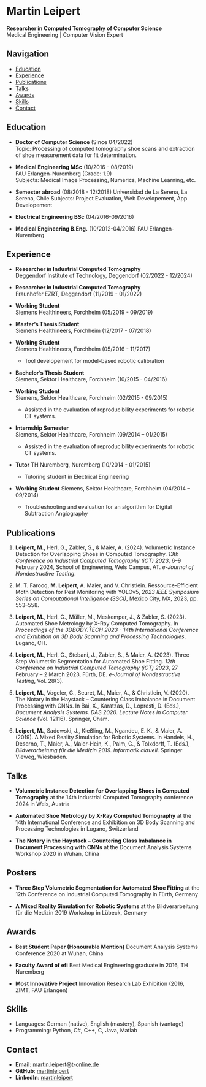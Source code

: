 # Martin Leipert

**Researcher in Computed Tomography of Computer Science**  
Medical Engineering | Computer Vision Expert

## Navigation
- [Education](#education)
- [Experience](#experience)
- [Publications](#publications)
- [Talks](#talks)
- [Awards](#awards)
- [Skills](#skills)
- [Contact](#contact)

## Education
- **Doctor of Computer Science** (Since 04/2022)  
  Topic: Processing of computed tomography shoe scans and extraction of shoe measurement data for fit determination.

- **Medical Engineering MSc** (10/2016 - 08/2019)  
  FAU Erlangen-Nuremberg (Grade: 1.9)  
  Subjects: Medical Image Processing, Numerics, Machine Learning, etc.

- **Semester abroad** (08/2018 - 12/2018)
  Universidad de La Serena, La Serena, Chile 
  Subjects: Project Evaluation, Web Developement, App Developement

- **Electrical Engineering BSc** (04/2016-09/2016)

- **Medical Engineering B.Eng.** (10/2012-04/2016)
  FAU Erlangen-Nuremberg 

## Experience
- **Researcher in Industrial Computed Tomography**  
  Deggendorf Institute of Technology, Deggendorf (02/2022 - 12/2024)

- **Researcher in Industrial Computed Tomography**  
  Fraunhofer EZRT, Deggendorf (11/2019 - 01/2022)

- **Working Student**  
  Siemens Healthineers, Forchheim (05/2019 - 09/2019)

- **Master’s Thesis Student**  
  Siemens Healthineers, Forchheim (12/2017 - 07/2018)

- **Working Student**  
  Siemens Healthineers, Forchheim (05/2016 - 11/2017)
  - Tool developement for model-based robotic calibration 

- **Bachelor’s Thesis Student**  
  Siemens, Sektor Healthcare, Forchheim (10/2015 - 04/2016) 

- **Working Student**  
  Siemens, Sektor Healthcare, Forchheim (02/2015 - 09/2015)  
  - Assisted in the evaluation of reproducibility experiments for robotic CT systems.

- **Internship Semester**  
  Siemens, Sektor Healthcare, Forchheim (09/2014 – 01/2015)
  - Assisted in the evaluation of reproducibility experiments for robotic CT systems.

- **Tutor**
  TH Nuremberg, Nuremberg (10/2014 - 01/2015)
  - Tutoring student in Electrical Engineering

- **Working Student**
  Siemens, Sektor Healthcare, Forchheim (04/2014 – 09/2014)
  - Troubleshooting and evaluation for an algorithm for Digital Subtraction Angiography


## Publications
1. **Leipert, M.**, Herl, G., Zabler, S., & Maier, A. (2024). Volumetric Instance Detection for Overlapping Shoes in Computed Tomography. *13th Conference on Industrial Computed Tomography (iCT) 2023*, 6–9 February 2024, School of Engineering, Wels Campus, AT. *e-Journal of Nondestructive Testing*.

2. M. T. Farooq, **M. Leipert**, A. Maier, and V. Christlein. Ressource-Efficient Moth Detection for Pest Monitoring with YOLOv5, *2023 IEEE Symposium Series on Computational Intelligence (SSCI)*, Mexico City, MX, 2023, pp. 553–558.

3. **Leipert, M.**, Herl, G., Müller, M., Meskemper, J., & Zabler, S. (2023). Automated Shoe Metrology by X-Ray Computed Tomography. In *Proceedings of the 3DBODY.TECH 2023 - 14th International Conference and Exhibition on 3D Body Scanning and Processing Technologies*. Lugano, CH.

4. **Leipert, M.**, Herl, G., Stebani, J., Zabler, S., & Maier, A. (2023). Three Step Volumetric Segmentation for Automated Shoe Fitting. *12th Conference on Industrial Computed Tomography (iCT) 2023*, 27 February – 2 March 2023, Fürth, DE. *e-Journal of Nondestructive Testing*, Vol. 28(3).

5. **Leipert, M.**, Vogeler, G., Seuret, M., Maier, A., & Christlein, V. (2020). The Notary in the Haystack – Countering Class Imbalance in Document Processing with CNNs. In Bai, X., Karatzas, D., Lopresti, D. (Eds.), *Document Analysis Systems. DAS 2020. Lecture Notes in Computer Science* (Vol. 12116). Springer, Cham.

6. **Leipert, M.**, Sadowski, J., Kießling, M., Ngandeu, E. K., & Maier, A. (2019). A Mixed Reality Simulation for Robotic Systems. In Handels, H., Deserno, T., Maier, A., Maier-Hein, K., Palm, C., & Tolxdorff, T. (Eds.), *Bildverarbeitung für die Medizin 2019. Informatik aktuell*. Springer Vieweg, Wiesbaden.

## Talks 
- **Volumetric Instance Detection for Overlapping Shoes in Computed Tomography**
  at the 14th industrial Computed Tomography conference 2024 in Wels, Austria 

- **Automated Shoe Metrology by X-Ray Computed Tomography**
  at the 14th International Conference and Exhibition on 3D Body Scanning and Processing Technologies in Lugano, Switzerland

- **The Notary in the Haystack – Countering Class Imbalance in Document Processing with CNNs**
  at the Document Analysis Systems Workshop 2020 in Wuhan, China

## Posters 
- **Three Step Volumetric Segmentation for Automated Shoe Fitting** 
  at the 12th Conference on Industrial Computed Tomography in Fürth, Germany 

- **A Mixed Reality Simulation for Robotic Systems**
  at the Bildverarbeitung für die Medizin 2019 Workshop in Lübeck, Germany

## Awards
- **Best Student Paper (Honourable Mention)** 
  Document Analysis Systems Conference 2020 at Wuhan, China

- **Faculty Award of efi**
  Best Medical Engineering graduate in 2016, TH Nuremberg

- **Most Innovative Project**
  Innovation Research Lab Exhibition (2016, ZIMT, FAU Erlangen)

## Skills
  - Languages: German (native), English (mastery), Spanish (vantage)
  - Programming: Python, C#, C++, C, Java, Matlab

## Contact
  - **Email**: [martin.leipert@t-online.de](mailto:martin.leipert@t-online.de)
  - **GitHub**: [martinleipert](https://github.com/martinleipert)
  - **LinkedIn**: [martinleipert](https://www.linkedin.com/in/martinleipert/)

